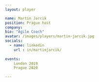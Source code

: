 ```yaml
---
layout: player

name: Martin Jarcik
position: Prague host
company: 
bio: "Agile Coach"
avatar: /images/players/martin-jarcik.jpg
socials:
  - name: linkedin
    url : in/martinjarcik/
    
events:
    London 2019
    Prague 2020

---
```

